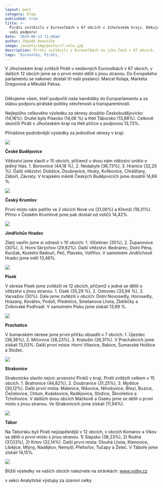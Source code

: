 ```yaml
---
layout: post
category: blog
published: true
title: >-
  Piráti zvítězili v Eurovolbách v 67 obcích v Jihočeském kraji. Děkujeme za
  vaši podporu!
date: '2019-06-13 11:40am'
author: Zbyněk Konvička
image: /assets/img/posts/cf-celo.jpg
description: Piráti zvítězili v Eurovolbách na jihu Čech v 67 obcích.
tags: 'Eurovolby, Piráti, '
---
```

V Jihočeském kraji zvítězili Piráti v nedávných Eurovolbách v 67 obcích, v dalších 12 obcích jsme se o první místo dělili s jinou stranou. Do Evropského parlamentu  se nakonec dostali tři naši poslanci: Marcel Kolaja, Markéta Gregorová a Mikuláš Peksa.

\
Děkujeme všem, kteří podpořili naše kandidáty do Europarlamentu a za stálou podporu pirátské politiky otevřenosti a transparentnosti.

Nejlepšího celkového výsledku za okresy dosáhlo Českobudějovicko (14,16%). Druhé bylo Písecko (14,06 %) a třetí Táborsko (13,88%). Celkově skončili Piráti v Jihočeském kraji na třetí příčce s podporou 13,73%. 

Přinášíme podrobnější výsledky za jednotlivé okresy v kraji:

![](/assets/img/posts/1.eurovolby-barvy-stran-legenda.jpg)

**České Budějovice**

Vítězství jsme slavili v 10 obcích, přičemž u dvou nám vítězství uniklo o jediný hlas. 1. Borovnice (44,18 %), 2. Nedabyle (36,73%), 3. Hranice (32,25 %). Další vítězství: Dobšice, Doubravice, Hosty, Kvítkovice, Chrášťany, Záboří, Závraty. V krajském městě Českých Budějovicích jsme dosáhli 14,69 %.

![](/assets/img/posts/eurovolby-ceske-budejovice-mapka.jpg)

**Český Krumlov**

První místo nám patřilo ve 2 obcích Nové vsi (31,08%) a Křemži (19,31%). Přímo v Českém Krumlově jsme pak dostali od voličů 14,42%.

![](/assets/img/posts/eurovolby-cesky-krumlov-mapka.jpg)

**Jindřichův Hradec**

Zlatý vavřín jsme si odnesli v 10 obcích: 1. Vlčetínec (35%), 2. Županovice (30%), 3. Horní Skrýchov (29,62%). Další vítězství: Bednárec, Dolní Pěna, Kunžak, Kostelní Radouň, Peč, Plavsko, Volfířov. V samotném Jindřichově Hradci jsme měli 13,46%.

![](/assets/img/posts/eurovolby-jindrichohradecko.jpg)

**Písek**

V okrese Písek jsme zvítězili ve 12 obcích, přičemž v jedné se dělili o vítězství s jinou stranou. 1. Osek (35,29 %), 2. Ostrovec (33,94 %), 3. Varvažov (30%). Dále jsme zvítězili v obcích: Dolní Novosedly, Horosedly, Hrazany, Kovářov, Podolí, Předotice, Smetanova Lhota, Zběšičky a Zvíkovské Podhradí. V samotném Písku jsme získali 13,69 %.

![](/assets/img/posts/eurovolby-pisek-mapka.jpg)

**Prachatice**

V šumavském okrese jsme první příčku obsadili v 7 obcích: 1. Újezdec (36,36%), 2. Mičovice (28,23%), 3. Kratušín (26,31%). V Prachaticích jsme získali 13,03%. Další první místa: Horní Vltavice, Babice, Šumavské Hoštice a Stožec. 

![](/assets/img/posts/eurovolby-prachaticko-mapka.jpg)

**Strakonice**

Strakonicko slavilo nejvíc prvenství Pirátů v kraji, Piráti zvítězili celkem v 15 obcích. 1. Bratronice (44,82%), 2. Doubravice (31,25%), 3. Myštice (30,12%). Další první místa: Malenice, Nišovice, Nihošovice, Březí, Buzice, Čečelovice, Chlum, Kváskovice, Radějovice, Stožice, Škvořetice a Tchořovice. V dalších dvou obcích Mačkově a Oseku jsme se dělili o první místo s jinou stranou. Ve Strakonicích jsme získali (11,94%).

![](/assets/img/posts/eurovolby-strakonicko-mapka.jpg)

**Tábor**

Na Táborsku byli Piráti nejúspěšnější v 12 obcích, v obcích Komárov a Vlkov se dělili o první místo s jinou stranou. 1) Slapsko (38,23%), 2) Rodná (37,03%), 2) Krtov (32,14%). Další první místa: Dlouhá Lhota, Klenovice, Libějice, Mlýny, Nadějkov, Nemyšl, Přehořov, Tučapy a Želeč. V Táboře jsme získali 14,15%. 

![](/assets/img/posts/eurovolby-taborsko-mapka.jpg)

Bližší výsledky ve vašich obcích naleznete na stránkách: www.volby.cz

v sekci Analytické výstupy za územní celky
